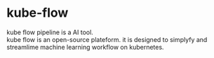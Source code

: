 # kube-flow
kube flow pipeline is a AI tool.
<br>
kube flow is an open-source plateform.
it is designed to simplyfy and streamlime machine learning workflow on kubernetes.
